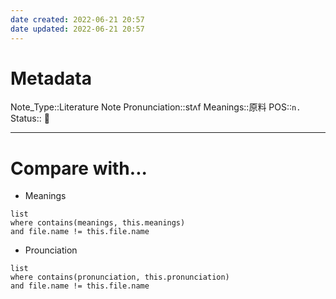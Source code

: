 ```yaml
---
date created: 2022-06-21 20:57
date updated: 2022-06-21 20:57
---
```


# Metadata

Note_Type::Literature Note
Pronunciation::stʌf
Meanings::原料
POS::`n.`
Status:: 👶

---

# Compare with...

- Meanings

```dataview
list
where contains(meanings, this.meanings)
and file.name != this.file.name
```

- Prounciation

```dataview
list
where contains(pronunciation, this.pronunciation)
and file.name != this.file.name
```
